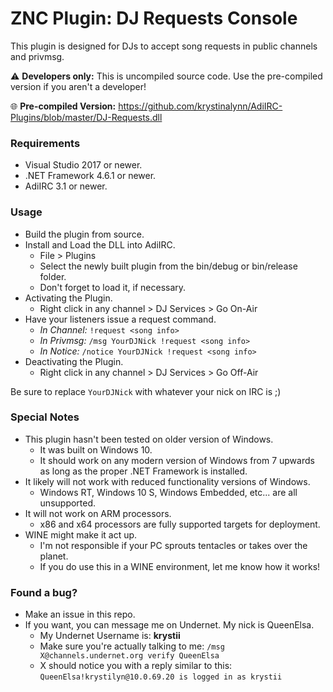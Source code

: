 # ZNC Plugin: DJ Requests Console
This plugin is designed for DJs to accept song requests in public channels and privmsg. 

⚠ **Developers only:** This is uncompiled source code. Use the pre-compiled version if you aren't a developer! 

🌐 **Pre-compiled Version:** https://github.com/krystinalynn/AdiIRC-Plugins/blob/master/DJ-Requests.dll

### Requirements
* Visual Studio 2017 or newer.
* .NET Framework 4.6.1 or newer.
* AdiIRC 3.1 or newer. 

### Usage
* Build the plugin from source.
* Install and Load the DLL into AdiIRC.
  * File > Plugins
  * Select the newly built plugin from the bin/debug or bin/release folder.
  * Don't forget to load it, if necessary.
* Activating the Plugin. 
  * Right click in any channel > DJ Services > Go On-Air 
* Have your listeners issue a request command. 
  * *In Channel:* ```!request <song info>```
  * *In Privmsg:* ```/msg YourDJNick !request <song info>```
  * *In Notice:* ```/notice YourDJNick !request <song info>```
* Deactivating the Plugin. 
  * Right click in any channel > DJ Services > Go Off-Air
  
Be sure to replace ```YourDJNick``` with whatever your nick on IRC is ;) 
  
### Special Notes
* This plugin hasn't been tested on older version of Windows. 
  * It was built on Windows 10.
  * It should work on any modern version of Windows from 7 upwards as long as the proper .NET Framework is installed.
* It likely will not work with reduced functionality versions of Windows. 
  * Windows RT, Windows 10 S, Windows Embedded, etc... are all unsupported. 
* It will not work on ARM processors.
  * x86 and x64 processors are fully supported targets for deployment. 
* WINE might make it act up.
  * I'm not responsible if your PC sprouts tentacles or takes over the planet.
  * If you do use this in a WINE environment, let me know how it works!
  
  
### Found a bug?
* Make an issue in this repo. 
* If you want, you can message me on Undernet. My nick is QueenElsa.
  * My Undernet Username is: **krystii**
  * Make sure you're actually talking to me: ```/msg X@channels.undernet.org verify QueenElsa```
  * X should notice you with a reply similar to this: ```QueenElsa!krystilyn@10.0.69.20 is logged in as krystii```
